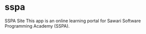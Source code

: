 # sspa
SSPA Site
This app is an online learning portal for Sawari Software Programming Academy (SSPA).

